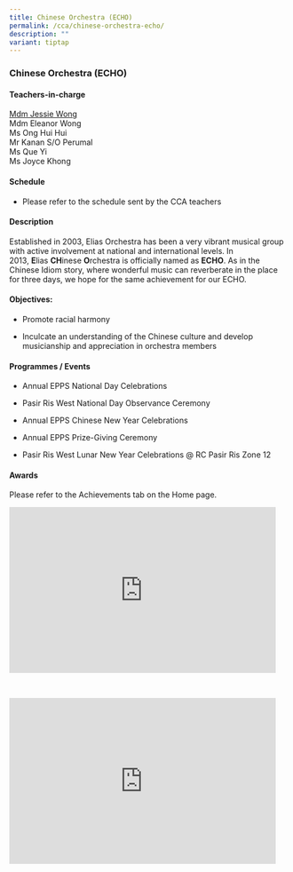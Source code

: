 ```yaml
---
title: Chinese Orchestra (ECHO)
permalink: /cca/chinese-orchestra-echo/
description: ""
variant: tiptap
---
```

<h3>Chinese Orchestra (ECHO)</h3>
<h4>Teachers-in-charge</h4>
<p><a href="mailto:wong_hui_guan@moe.edu.sg" rel="noopener noreferrer nofollow" target="_blank">Mdm Jessie Wong</a>
<br>Mdm Eleanor Wong
<br>Ms Ong Hui Hui
<br>Mr Kanan S/O Perumal
<br>Ms Que Yi
<br>Ms Joyce Khong</p>
<h4>Schedule</h4>
<ul data-tight="true" class="tight">
<li>
<p>Please refer to the schedule sent by the CCA teachers</p>
</li>
</ul>
<h4>Description</h4>
<p>Established in 2003, Elias Orchestra has been a very vibrant musical group
with active involvement at national and international levels. In 2013,&nbsp;<strong>E</strong>lias&nbsp;<strong>CH</strong>inese&nbsp;<strong>O</strong>rchestra
is officially named as&nbsp;<strong>ECHO</strong>. As in the Chinese Idiom
story, where wonderful music can reverberate in the place for three days,
we hope for the same achievement for our ECHO.</p>
<h4>Objectives:</h4>
<ul data-tight="true" class="tight">
<li>
<p>Promote racial harmony</p>
</li>
<li>
<p>Inculcate an understanding of the Chinese culture and develop musicianship
and appreciation in orchestra members</p>
</li>
</ul>
<h4>Programmes / Events</h4>
<ul data-tight="true" class="tight">
<li>
<p>Annual EPPS National Day Celebrations</p>
</li>
<li>
<p>Pasir Ris West National Day Observance Ceremony</p>
</li>
<li>
<p>Annual EPPS Chinese New Year Celebrations</p>
</li>
<li>
<p>Annual EPPS Prize-Giving Ceremony</p>
</li>
<li>
<p>Pasir Ris West Lunar New Year Celebrations @ RC Pasir Ris Zone 12</p>
</li>
</ul>
<h4>Awards</h4>
<p>Please refer to the Achievements tab on the Home page.
<br>
</p>
<div class="iframe-wrapper">
<iframe height="299" width="480" allowfullscreen="true" frameborder="0" src="https://docs.google.com/presentation/d/e/2PACX-1vRtUwmmRSEto_gnDIftO-tFSLJrEy6q_FYPk04uyGSQqGKrv1YEBPmYIKNZcR6u2NIUfHnBetdUAwf-/embed?start=false&amp;loop=false&amp;delayms=3000"></iframe>
</div>
<p>
<br>
</p>
<div class="iframe-wrapper">
<iframe height="299" width="480" allowfullscreen="true" frameborder="0" src="https://docs.google.com/presentation/d/e/2PACX-1vS1fHcwUd4i20tH5VtPbkSZsu-clULtXxONKJPXtcnQ_J-TTqwchZi4zZpmbuV0dab1EeOAecu3FDa9/embed?start=false&amp;loop=false&amp;delayms=5000"></iframe>
</div>
<p></p>